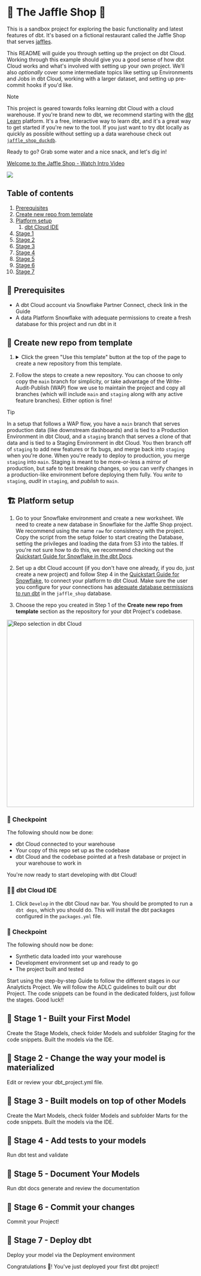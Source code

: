 # 🥪 The Jaffle Shop 🦘

This is a sandbox project for exploring the basic functionality and latest features of dbt. It's based on a fictional restaurant called the Jaffle Shop that serves [jaffles](https://en.wikipedia.org/wiki/Pie_iron).

This README will guide you through setting up the project on dbt Cloud. Working through this example should give you a good sense of how dbt Cloud works and what's involved with setting up your own project. We'll also _optionally_ cover some intermediate topics like setting up Environments and Jobs in dbt Cloud, working with a larger dataset, and setting up pre-commit hooks if you'd like.

> [!NOTE]
> This project is geared towards folks learning dbt Cloud with a cloud warehouse. If you're brand new to dbt, we recommend starting with the [dbt Learn](https://learn.getdbt.com/) platform. It's a free, interactive way to learn dbt, and it's a great way to get started if you're new to the tool. If you just want to try dbt locally as quickly as possible without setting up a data warehouse check out [`jaffle_shop_duckdb`](https://github.com/dbt-labs/jaffle_shop_duckdb).

Ready to go? Grab some water and a nice snack, and let's dig in!

<div>
 <a href="https://www.loom.com/share/a90b383eea594a0ea41e91af394b2811?t=0&sid=da832f06-c08e-43e7-acae-a2a3d8d191bd">
   <p>Welcome to the Jaffle Shop - Watch Intro Video</p>
 </a>
 <a href="https://www.loom.com/share/a90b383eea594a0ea41e91af394b2811?t=0&sid=da832f06-c08e-43e7-acae-a2a3d8d191bd">
   <img style="max-width:300px;" src="https://cdn.loom.com/sessions/thumbnails/a90b383eea594a0ea41e91af394b2811-with-play.gif">
 </a>
</div>

## Table of contents

1. [Prerequisites](#-prerequisites)
2. [Create new repo from template](#-create-new-repo-from-template)
3. [Platform setup](#%EF%B8%8F-platform-setup)
   1. [dbt Cloud IDE](#%EF%B8%8F-dbt-cloud-ide-most-beginner-friendly)
4. [Stage 1](#-stage-1---built-your-first-model)
5. [Stage 2](#-stage-2---change-the-way-your-model-is-materialized)
6. [Stage 3](#-stage-3---built-models-on-top-of-other-models)
7. [Stage 4](#-stage-4---add-tests-to-your-models)
8. [Stage 5](#-stage-5---document-your-models)
9. [Stage 6](#-stage-6---commit-your-changes)
10. [Stage 7](#-stage-7---deploy-dbt)


## 💾 Prerequisites

- A dbt Cloud account via Snowflake Partner Connect, check link in the Guide
- A data Platform Snowflake with adequate permissions to create a fresh database for this project and run dbt in it

## 📓 Create new repo from template

1. <details>
   <summary>Click the green "Use this template" button at the top of the page to create a new repository from this template.</summary>

   ![Click 'Use this template'](/.github/static/use-template.gif)
   </details>

2. Follow the steps to create a new repository. You can choose to only copy the `main` branch for simplicity, or take advantage of the Write-Audit-Publish (WAP) flow we use to maintain the project and copy all branches (which will include `main` and `staging` along with any active feature branches). Either option is fine!

> [!TIP]
> In a setup that follows a WAP flow, you have a `main` branch that serves production data (like downstream dashboards) and is tied to a Production Environment in dbt Cloud, and a `staging` branch that serves a clone of that data and is tied to a Staging Environment in dbt Cloud. You then branch off of `staging` to add new features or fix bugs, and merge back into `staging` when you're done. When you're ready to deploy to production, you merge `staging` into `main`. Staging is meant to be more-or-less a mirror of production, but safe to test breaking changes, so you can verify changes in a production-like environment before deploying them fully. You _write_ to `staging`, _audit_ in `staging`, and _publish_ to `main`.

## 🏗️ Platform setup

1. Go to your Snowflake environment and create a new worksheet. We need to create a new database in Snowflake for the Jaffle Shop project. We recommend using the name `raw` for consistency with the project. Copy the script from the setup folder to start creating the Database, setting the privileges and loading the data from S3 into the tables. If you're not sure how to do this, we recommend checking out the [Quickstart Guide for Snowflake in the dbt Docs](https://docs.getdbt.com/guides/snowflake?step=1).

2. Set up a dbt Cloud account (if you don't have one already, if you do, just create a new project) and follow Step 4 in the [Quickstart Guide for Snowflake](https://docs.getdbt.com/guides/snowflake?step=4), to connect your platform to dbt Cloud. Make sure the user you configure for your connections has [adequate database permissions to run dbt](https://docs.getdbt.com/reference/database-permissions/about-database-permissions) in the `jaffle_shop` database.

3. Choose the repo you created in Step 1 of the **Create new repo from template** section as the repository for your dbt Project's codebase.

<img width="500" alt="Repo selection in dbt Cloud" src="https://github.com/dbt-labs/jaffle-shop/assets/91998347/daac5bbc-097c-4d57-9628-0c85d348e4a4">

### 🏁 Checkpoint

The following should now be done:

- dbt Cloud connected to your warehouse
- Your copy of this repo set up as the codebase
- dbt Cloud and the codebase pointed at a fresh database or project in your warehouse to work in

You're now ready to start developing with dbt Cloud! 

### 😶‍🌫️ dbt Cloud IDE

1. Click `Develop` in the dbt Cloud nav bar. You should be prompted to run a `dbt deps`, which you should do. This will install the dbt packages configured in the `packages.yml` file.

### 🏁 Checkpoint

The following should now be done:

- Synthetic data loaded into your warehouse
- Development environment set up and ready to go
- The project built and tested

Start using the step-by-step Guide to follow the different stages in our Analyticts Project. We will follow the ADLC guidelines to built our dbt Project. The code snippets can be found in the dedicated folders, just follow the stages. Good luck!! 

## 💾 Stage 1 - Built your First Model

Create the Stage Models, check folder Models and subfolder Staging for the code snippets. Built the models via the IDE. 

## 💾 Stage 2 - Change the way your model is materialized

Edit or review your dbt_project.yml file.

## 💾 Stage 3 - Built models on top of other Models

Create the Mart Models, check folder Models and subfolder Marts for the code snippets. Built the models via the IDE. 

## 💾 Stage 4 - Add tests to your models

Run dbt test and validate

## 💾 Stage 5 - Document Your Models

Run dbt docs generate and review the documentation

## 💾 Stage 6 - Commit your changes

Commit your Project!

## 💾 Stage 7 - Deploy dbt

Deploy your model via the Deployment environment

Congratulations 🎉! You've just deployed your first dbt project!





